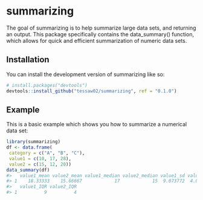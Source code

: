 
<!-- README.md is generated from README.Rmd. Please edit that file -->

# summarizing

<!-- badges: start -->
<!-- badges: end -->

The goal of summarizing is to help summarize large data sets, and
returning an output. This package specifically contains the
data_summary() function, which allows for quick and efficient
summarization of numeric data sets.

## Installation

You can install the development version of summarizing like so:

``` r
# install.packages("devtools")
devtools::install_github("tessaw02/summarizing", ref = "0.1.0")
```

## Example

This is a basic example which shows you how to summarize a numerical
data set:

``` r
library(summarizing)
df <- data.frame(
 category = c("A", "B", "C"),
 value1 = c(10, 17, 28),
 value2 = c(15, 12, 20))
data_summary(df)
#>   value1_mean value2_mean value1_median value2_median value1_sd value2_sd
#> 1    18.33333    15.66667            17            15  9.073772  4.041452
#>   value1_IQR value2_IQR
#> 1          9          4
```
